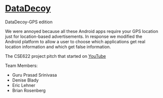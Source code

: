 [DataDecoy](http://bjr24.github.com/DataDecoy/)
=========

DataDecoy-GPS edition

We were annoyed because all these Android apps require your GPS location just for location-based advertisements.
In response we modified the Android platform to allow a user to choose which applications get real location information and which get false information.

The CSE622 project pitch that started on [YouTube](https://www.youtube.com/watch?v=Ox1YeVRTVaQ)

Team Members:
* Guru Prasad Srinivasa
* Denise Blady
* Eric Lehner
* Brian Rosenberg

